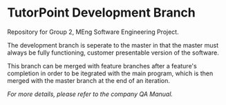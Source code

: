 # TutorPoint Development Branch
Repository for Group 2, MEng Software Engineering Project.

The development branch is seperate to the master in that the master must always be fully functioning, customer presentable version of the software.

This branch can be merged with feature branches after a feature's completion in order to be itegrated with the main program, which is then merged with the master branch at the end of an iteration.

<i>For more details, please refer to the company QA Manual.</i>
